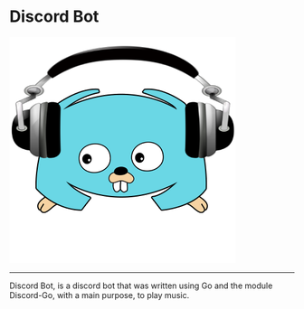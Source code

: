 # Discord Bot

![Discord Bot](/docs/discordgo-music.png)

----

Discord Bot, is a discord bot that was written using Go and the module Discord-Go, with a main purpose, to play music.


